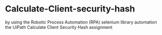 # Calculate-Client-security-hash
by using the Robotic Process Automation (RPA) selenium library automation the UiPath Calculate Client Security Hash assignment
